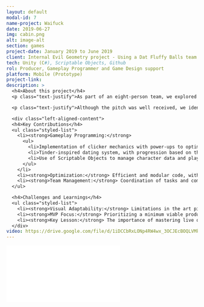 ```yaml
---
layout: default
modal-id: 7
name-project: Waifuck
date: 2019-06-27
img: cabin.png
alt: image-alt
section: games
project-date: January 2019 to June 2019
client: Internal Evil Geometry project - Using a Dat Fluffy Balls team brand
tech: Unity (C#), Scriptable Objects, Github
rol: Producer, Gameplay Programmer and Game Design support
platform: Mobile (Prototype)
project-link:
description: >
  <h4>About this project</h4>
  <p class="text-justify">As part of an eight-person team, we explored the niche of erotic games for platforms like Nutaku. We developed a working prototype that combined clicker mechanics with dating sim elements, where the player interacted with characters through chats, dates, and a reward collection system (photos).</p>

  <p class="text-justify">Although the pitch was well received, we identified that the team needed more experience in live ops and monetization to scale the project. Despite this, the prototype demonstrated solid technical design and gameplay.</p>

  <div class="left-aligned-content">
  <h4>Key Contributions</h4>
  <ul class="styled-list">
    <li><strong>Gameplay Programming:</strong>
      <ul>
        <li>Implementation of clicker mechanics with power-ups to optimize interactions.</li>
        <li>Tinder-inspired dating system, with progression based on three encounters per character.</li>
        <li>Use of Scriptable Objects to manage character data and player progress, ensuring scalability.</li>
      </ul>
    </li>
    <li><strong>Optimization:</strong> Efficient and modular code, with an emphasis on performance for mobile devices.</li>
    <li><strong>Team Management:</strong> Coordination of tasks and communication between artists, designers, and other programmers.</li>
  </ul>

  <h4>Challenges and Learnings</h4>
  <ul class="styled-list">
    <li><strong>Visual Adaptability:</strong> Limitations in the art pipeline to avoid pixelation across multiple screen resolutions (a common problem on mobile).</li>
    <li><strong>MVP Focus:</strong> Prioritizing a minimum viable product to quickly validate the concept.</li>
    <li><strong>Key Lesson:</strong> The importance of mastering live ops and retention metrics in F2P games.</li>
  </div>
video: https://drive.google.com/file/d/1iDCCbRxLONp4RW4wx_3OCJEcBOQLVMkG/preview
---
```


<div class="embed-responsive" style="background: url('img/portfolio/{{ post.img }}') center/cover;">
  <iframe 
    src="{{ page.video }}" 
    frameborder="0"
    allow="accelerometer; autoplay; clipboard-write; encrypted-media; gyroscope; picture-in-picture" 
    allowfullscreen
    class="w-full h-full">
  </iframe>
</div>
